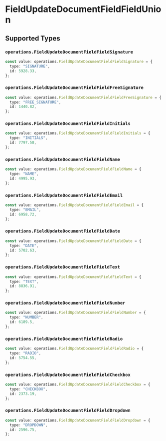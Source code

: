 # FieldUpdateDocumentFieldFieldUnion


## Supported Types

### `operations.FieldUpdateDocumentFieldFieldSignature`

```typescript
const value: operations.FieldUpdateDocumentFieldFieldSignature = {
  type: "SIGNATURE",
  id: 5928.33,
};
```

### `operations.FieldUpdateDocumentFieldFieldFreeSignature`

```typescript
const value: operations.FieldUpdateDocumentFieldFieldFreeSignature = {
  type: "FREE_SIGNATURE",
  id: 1440.82,
};
```

### `operations.FieldUpdateDocumentFieldFieldInitials`

```typescript
const value: operations.FieldUpdateDocumentFieldFieldInitials = {
  type: "INITIALS",
  id: 7797.58,
};
```

### `operations.FieldUpdateDocumentFieldFieldName`

```typescript
const value: operations.FieldUpdateDocumentFieldFieldName = {
  type: "NAME",
  id: 4995.93,
};
```

### `operations.FieldUpdateDocumentFieldFieldEmail`

```typescript
const value: operations.FieldUpdateDocumentFieldFieldEmail = {
  type: "EMAIL",
  id: 6958.72,
};
```

### `operations.FieldUpdateDocumentFieldFieldDate`

```typescript
const value: operations.FieldUpdateDocumentFieldFieldDate = {
  type: "DATE",
  id: 5702.63,
};
```

### `operations.FieldUpdateDocumentFieldFieldText`

```typescript
const value: operations.FieldUpdateDocumentFieldFieldText = {
  type: "TEXT",
  id: 8836.91,
};
```

### `operations.FieldUpdateDocumentFieldFieldNumber`

```typescript
const value: operations.FieldUpdateDocumentFieldFieldNumber = {
  type: "NUMBER",
  id: 6189.5,
};
```

### `operations.FieldUpdateDocumentFieldFieldRadio`

```typescript
const value: operations.FieldUpdateDocumentFieldFieldRadio = {
  type: "RADIO",
  id: 5754.55,
};
```

### `operations.FieldUpdateDocumentFieldFieldCheckbox`

```typescript
const value: operations.FieldUpdateDocumentFieldFieldCheckbox = {
  type: "CHECKBOX",
  id: 2373.19,
};
```

### `operations.FieldUpdateDocumentFieldFieldDropdown`

```typescript
const value: operations.FieldUpdateDocumentFieldFieldDropdown = {
  type: "DROPDOWN",
  id: 2596.75,
};
```

